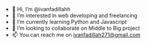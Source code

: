 - 👋 Hi, I’m @ivanfadillahh
- 👀 I’m interested in web developing and freelancing
- 🌱 I’m currently learning Python and Javascript
- 💞️ I’m looking to collaborate on Middle to Big project
- 📫 You can reach me on ivanfadillah271@gmail.com

<!---
ivanfadillahh/ivanfadillahh is a ✨ special ✨ repository because its `README.md` (this file) appears on your GitHub profile.
You can click the Preview link to take a look at your changes.
--->
